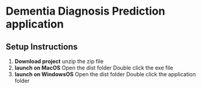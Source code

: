 # Dementia Diagnosis Prediction application

## Setup Instructions

1. **Download project**
    unzip the zip file
2. **launch on MacOS**
    Open the dist folder
    Double click the exe file
3. **launch on WindowsOS**
    Open the dist folder
    Double click the application folder
    
